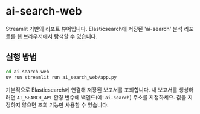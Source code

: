# ai-search-web

Streamlit 기반의 리포트 뷰어입니다. Elasticsearch에 저장된 'ai-search' 분석 리포트를 웹 브라우저에서 탐색할 수 있습니다.

## 실행 방법

```bash
cd ai-search-web
uv run streamlit run ai_search_web/app.py
```

기본적으로 Elasticsearch에 연결해 저장된 보고서를 조회합니다. 새 보고서를 생성하려면 `AI_SEARCH_API` 환경 변수에 백엔드(예: `ai-search`) 주소를 지정하세요. 값을 지정하지 않으면 조회 기능만 사용할 수 있습니다.
